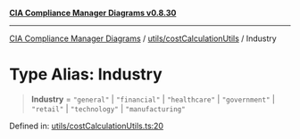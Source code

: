 [**CIA Compliance Manager Diagrams v0.8.30**](../../../README.md)

***

[CIA Compliance Manager Diagrams](../../../modules.md) / [utils/costCalculationUtils](../README.md) / Industry

# Type Alias: Industry

> **Industry** = `"general"` \| `"financial"` \| `"healthcare"` \| `"government"` \| `"retail"` \| `"technology"` \| `"manufacturing"`

Defined in: [utils/costCalculationUtils.ts:20](https://github.com/Hack23/cia-compliance-manager/blob/6afa716316469147e542039d136ec79ffdbd4ac9/src/utils/costCalculationUtils.ts#L20)
